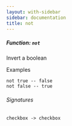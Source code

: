 ```yaml
---
layout: with-sidebar
sidebar: documentation
title: not
---
```


##### Function: `not`
Invert a boolean

  Examples

    not true -- false
    not false -- true

###### Signatures
    checkbox -> checkbox

